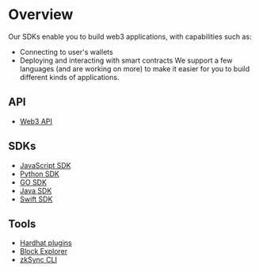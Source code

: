 # Overview

Our SDKs enable you to build web3 applications, with capabilities such as:

- Connecting to user's wallets
- Deploying and interacting with smart contracts
  We support a few languages (and are working on more) to make it easier for you to build different kinds of applications.

## API

- [Web3 API](./api.md)

## SDKs

- [JavaScript SDK](./js)
- [Python SDK](./python/getting-started.md)
- [GO SDK](./go/getting-started.md)
- [Java SDK](./java/getting-started.md)
- [Swift SDK](./swift/getting-started.md)

## Tools

- [Hardhat plugins](./hardhat)
- [Block Explorer](./tools/block-explorer/)
- [zkSync CLI](./tools/zksync-cli/)
